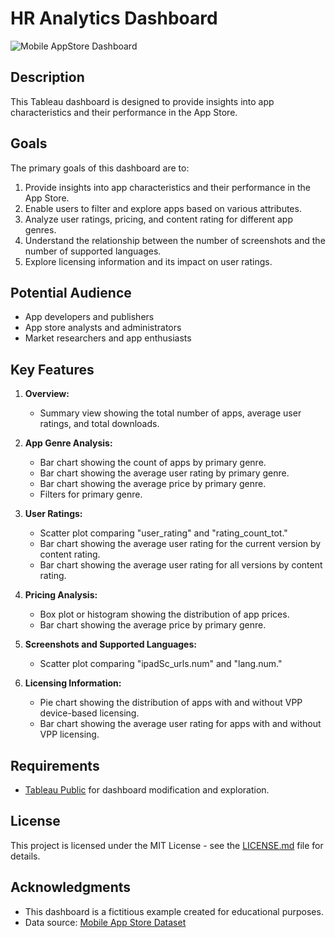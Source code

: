 # HR Analytics Dashboard

![Mobile AppStore Dashboard](https://public.tableau.com/views/MobileAppStoreDashboard/MobileAppStoreDashboard?:language=en-US&:display_count=n&:origin=viz_share_link)

## Description

This Tableau dashboard is designed to provide insights into app characteristics and their performance in the App Store.

## Goals

The primary goals of this dashboard are to:

1. Provide insights into app characteristics and their performance in the App Store.
2. Enable users to filter and explore apps based on various attributes.
3. Analyze user ratings, pricing, and content rating for different app genres.
4. Understand the relationship between the number of screenshots and the number of supported languages.
5. Explore licensing information and its impact on user ratings.

## Potential Audience

- App developers and publishers
- App store analysts and administrators
- Market researchers and app enthusiasts

## Key Features
1. **Overview:**
   - Summary view showing the total number of apps, average user ratings, and total downloads.

2. **App Genre Analysis:**
   - Bar chart showing the count of apps by primary genre.
   - Bar chart showing the average user rating by primary genre.
   - Bar chart showing the average price by primary genre.
   - Filters for primary genre.

3. **User Ratings:**
   - Scatter plot comparing "user_rating" and "rating_count_tot."
   - Bar chart showing the average user rating for the current version by content rating.
   - Bar chart showing the average user rating for all versions by content rating.

4. **Pricing Analysis:**
   - Box plot or histogram showing the distribution of app prices.
   - Bar chart showing the average price by primary genre.

5. **Screenshots and Supported Languages:**
   - Scatter plot comparing "ipadSc_urls.num" and "lang.num."
   
6. **Licensing Information:**
   - Pie chart showing the distribution of apps with and without VPP device-based licensing.
   - Bar chart showing the average user rating for apps with and without VPP licensing.

## Requirements

- [Tableau Public](https://www.tableau.com/products/public) for dashboard modification and exploration.

## License

This project is licensed under the MIT License - see the [LICENSE.md](LICENSE.md) file for details.

## Acknowledgments

- This dashboard is a fictitious example created for educational purposes.
- Data source: [Mobile App Store Dataset](https://www.kaggle.com/datasets/ramamet4/app-store-apple-data-set-10k-apps)

